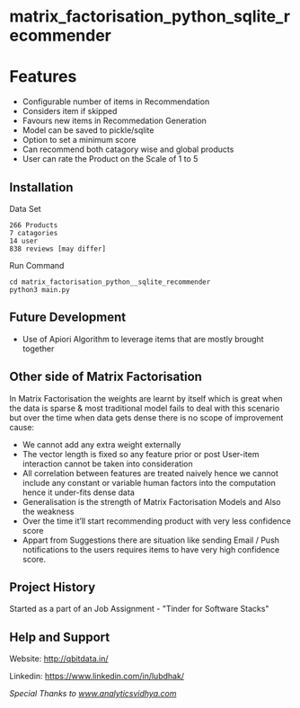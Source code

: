 # matrix_factorisation_python_sqlite_recommender


Features
============

- Configurable number of items in Recommendation
- Considers item if skipped
- Favours new items in Recommedation Generation
- Model can be saved to pickle/sqlite
- Option to set a minimum score
- Can recommend both catagory wise and global products
- User can rate the Product on the Scale of 1 to 5
 

Installation
------------
Data Set
~~~~~~~~~~~~
266 Products
7 catagories
14 user
838 reviews [may differ]
~~~~~~~~~~~~~~~~~


Run Command
~~~~~~~~~~~~
cd matrix_factorisation_python__sqlite_recommender
python3 main.py
~~~~~~~~~~~~~~~~~

Future Development
-----------
- Use of Apiori Algorithm to leverage items that are mostly brought together

Other side of Matrix Factorisation 
-----------
In Matrix Factorisation the weights are learnt by itself which is great when the data is sparse & most traditional model fails to deal with this scenario but over the time when data gets dense there is no scope of improvement cause: 

- We cannot add any extra weight externally
- The vector length is fixed so any feature prior or post User-item interaction cannot be taken into consideration
- All correlation between features are treated naively hence we cannot include any constant or variable human factors into the computation hence it under-fits dense data
- Generalisation is the strength of Matrix Factorisation Models and Also the weakness
- Over the time it’ll start recommending product with very less confidence score
- Appart from Suggestions there are situation like sending Email / Push notifications to the users requires items to have very high confidence score.


Project History
---------------
Started as a part of an Job Assignment - "Tinder for Software Stacks"

Help and Support
----------------
Website: http://qbitdata.in/

Linkedin: https://www.linkedin.com/in/lubdhak/

_Special Thanks to www.analyticsvidhya.com_

